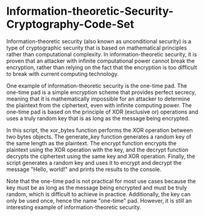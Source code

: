 # Information-theoretic-Security-Cryptography-Code-Set

Information-theoretic security (also known as unconditional security) is a type of cryptographic security that is based on mathematical principles rather than computational complexity. In information-theoretic security, it is proven that an attacker with infinite computational power cannot break the encryption, rather than relying on the fact that the encryption is too difficult to break with current computing technology.

One example of information-theoretic security is the one-time pad. The one-time pad is a simple encryption scheme that provides perfect secrecy, meaning that it is mathematically impossible for an attacker to determine the plaintext from the ciphertext, even with infinite computing power. The one-time pad is based on the principle of XOR (exclusive or) operations and uses a truly random key that is as long as the message being encrypted.

In this script, the xor_bytes function performs the XOR operation between two bytes objects. The generate_key function generates a random key of the same length as the plaintext. The encrypt function encrypts the plaintext using the XOR operation with the key, and the decrypt function decrypts the ciphertext using the same key and XOR operation. Finally, the script generates a random key and uses it to encrypt and decrypt the message "Hello, world!" and prints the results to the console.

Note that the one-time pad is not practical for most use cases because the key must be as long as the message being encrypted and must be truly random, which is difficult to achieve in practice. Additionally, the key can only be used once, hence the name "one-time" pad. However, it is still an interesting example of information-theoretic security.



